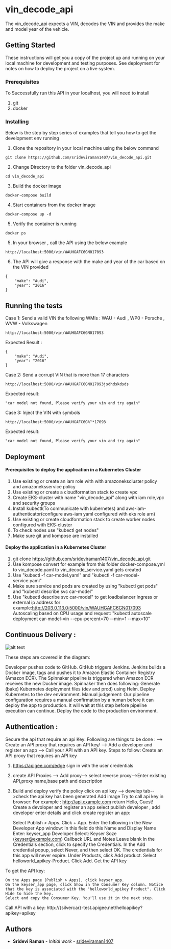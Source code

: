 # vin_decode_api

The vin_decode_api expects a VIN, decodes the VIN and provides the make and model year of the vehicle.

## Getting Started

These instructions will get you a copy of the project up and running on your local machine for development and testing purposes. See deployment for notes on how to deploy the project on a live system.

### Prerequisites

To Successfully run this API in your localhost, you will need to install

1. git
2. docker

### Installing

Below is the step by step series of examples that tell you how to get the development env running

1. Clone the repository in your local machine using the below command

```
git clone https://github.com/srideviraman1407/vin_decode_api.git
```

2. Change Directory to the folder vin_decode_api

```
cd vin_decode_api
```

3. Build the docker image

```
docker-compose build
```

4. Start containers from the docker image

```
docker-compose up -d
```

5. Verify the container is running 

```
docker ps
```

5. In your browser , call the API using the below example

```
http://localhost:5000/vin/WAUHGAFC6GN017093
```

6. The API will give a response with the make and year of the car based on the VIN provided 

```
{
    "make": "Audi",
    "year": "2016"
}
```

## Running the tests

Case 1: Send a valid VIN  the following WMIs : WAU - Audi , WP0 - Porsche , WVW - Volkswagen
```
http://localhost:5000/vin/WAUHGAFC6GN017093
```
Expected Result :
```
{
    "make": "Audi",
    "year": "2016"
}
```

Case 2: Send a corrupt VIN that is more than 17 characters
```
http://localhost:5000/vin/WAUHGAFC6GN017093jsdhdskdsds
```
Expected result:

```
"car model not found, Please verify your vin and try again"
```

Case 3: Inject the VIN with symbols
```
http://localhost:5000/vin/WAUHGAFC6G%^*17093
```
Expected result:

```
"car model not found, Please verify your vin and try again"
```


## Deployment

#### Prerequisites to deploy the application in a Kubernetes Cluster

1. Use existing or create an iam role with with amazonekscluster policy and amazoneksservice policy
2. Use existing or create a cloudformation stack to create vpc  
3. Create EKS-cluster with name "vin_decode_api" along with iam role,vpc and security groups
4. Install kubectl(To communicate with kubernetes) and aws-iam-authenticator(configure aws-iam yaml configured with eks role arn)
5. Use existing or create cloudformation stack to create worker nodes configured with EKS-cluster 
6. To check nodes use "kubectl get nodes"
7. Make sure git and kompose are installed

#### Deploy the application in a Kubernetes Cluster

1. git clone https://github.com/srideviraman1407/vin_decode_api.git
2. Use kompose convert for example from this folder docker-compose.yml to vin_decode.yaml to vin_decode_service.yaml gets created
3. Use "kubectl -f car-model.yaml" and "kubectl -f car-model-service.yaml" 
4. Make sure service and pods are created by using "kubectl get pods" and "kubectl describe svc car-model"
5. Use "kubectl describe svc car-model" to get loadbalancer Ingress or external ip address
for example:http://203.0.113.0:5000/vin/WAUHGAFC6GN017093
Autoscaling based on CPU usage and request:
"kubectl autoscale deployment car-model-vin --cpu-percent=70 --min=1 --max=10"

## Continuous Delivery :


![alt text](https://github.com/srideviraman1407/vin_decode_api/blob/master/CI:CD_Pipeline.png)

These steps are covered in the diagram:

Developer pushes code to GitHub.
GitHub triggers Jenkins.
Jenkins builds a Docker image, tags and pushes it to Amazon Elastic Container Registry (Amazon ECR).
The Spinnaker pipeline is triggered when Amazon ECR receives the new Docker image.
Spinnaker then does following:
Generate (bake) Kubernetes deployment files (dev and prod) using Helm.
Deploy Kubernetes to the dev environment.
Manual judgement: Our pipeline configuration requires a manual confirmation by a human before it can deploy the app to production. It will wait at this step before pipeline execution can continue.
Deploy the code to the production environment.

## Authentication :

Secure the api that require an api Key:
Following are things to be done :
--> Create an API proxy that requires an API key/
--> Add a developer and register an app
--> Call your API with an API key.
Steps to  follow:
Create an API proxy that requires an API key
1. https://apigee.com/edge sign in with the user credentials
2. create API Proxies --> Add proxy--> select reverse proxy-->Enter existing API,proxy name,base path and description
3. Build and deploy
verify the policy
click on api key --> develop tab-->check the api key has been generated
Add image
Try to call api key in browser:
For example :
http://api.example.com
return Hello, Guest!
Create a devoloper and register an app
select publish developer , add developer enter details and click create
register an app:

    Select Publish > Apps.
    Click + App.
    Enter the following in the New Developer App window:
    In this field 	do this
    Name and Display Name 	Enter: keyser_app
    Developer 	Select: Keyser Soze (keyser@example.com)
    Callback URL and Notes 	Leave blank
    In the Credentials section, click to specify the Credentials.
    In the Add credential popup, select Never, and then select OK. The credentials for this app will never expire.
    Under Products, click Add product.
    Select helloworld_apikey-Product.
    Click Add.
Get the API key

To get the API key:

    On the Apps page (Publish > Apps), click keyser_app.
    On the keyser_app page, click Show in the Consumer Key column. Notice that the key is associated with the "helloworld_apikey Product". Click Hide to hide the key.
    Select and copy the Consumer Key. You'll use it in the next step.
Call API with a key:
http://{silvercar}-test.apigee.net/helloapikey?apikey=apikey

## Authors

* **Sridevi Raman** - *Initial work* - [srideviraman1407](https://github.com/srideviraman1407)



